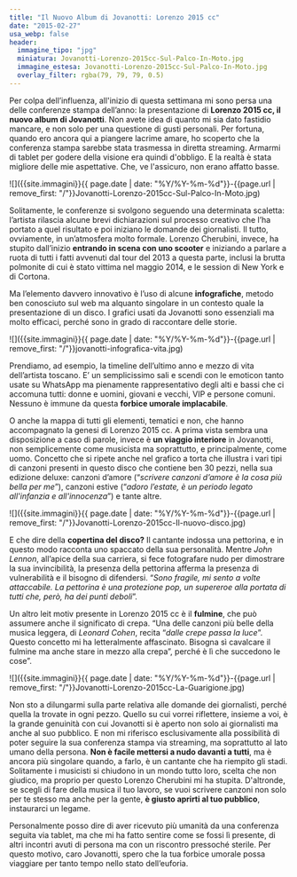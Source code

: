 ```yaml
---
title: "Il Nuovo Album di Jovanotti: Lorenzo 2015 cc"
date: "2015-02-27"
usa_webp: false
header:
  immagine_tipo: "jpg"
  miniatura: Jovanotti-Lorenzo-2015cc-Sul-Palco-In-Moto.jpg
  immagine_estesa: Jovanotti-Lorenzo-2015cc-Sul-Palco-In-Moto.jpg
  overlay_filter: rgba(79, 79, 79, 0.5)
---
```


Per colpa dell’influenza, all'inizio di questa settimana mi sono persa una delle conferenze stampa dell’anno: la presentazione di **Lorenzo 2015 cc, il nuovo album di Jovanotti**. Non avete idea di quanto mi sia dato fastidio mancare, e non solo per una questione di gusti personali. Per fortuna, quando ero ancora qui a piangere lacrime amare, ho scoperto che la conferenza stampa sarebbe stata trasmessa in diretta streaming. Armarmi di tablet per godere della visione era quindi d'obbligo. E la realtà è stata migliore delle mie aspettative. Che, ve l'assicuro, non erano affatto basse.

![]({{site.immagini}}{{ page.date | date: "%Y/%Y-%m-%d"}}-{{page.url | remove_first: "/"}}Jovanotti-Lorenzo-2015cc-Sul-Palco-In-Moto.jpg)

Solitamente, le conferenze si svolgono seguendo una determinata scaletta: l’artista rilascia alcune brevi dichiarazioni sul processo creativo che l’ha portato a quel risultato e poi iniziano le domande dei giornalisti. Il tutto, ovviamente, in un’atmosfera molto formale. Lorenzo Cherubini, invece, ha stupito dall’inizio **entrando in scena con uno scooter** e iniziando a parlare a ruota di tutti i fatti avvenuti dal tour del 2013 a questa parte, inclusi la brutta polmonite di cui è stato vittima nel maggio 2014, e le session di New York e di Cortona.

Ma l’elemento davvero innovativo è l’uso di alcune **infografiche**, metodo ben conosciuto sul web ma alquanto singolare in un contesto quale la presentazione di un disco. I grafici usati da Jovanotti sono essenziali ma molto efficaci, perché sono in grado di raccontare delle storie.

![]({{site.immagini}}{{ page.date | date: "%Y/%Y-%m-%d"}}-{{page.url | remove_first: "/"}}jovanotti-infografica-vita.jpg)

Prendiamo, ad esempio, la timeline dell’ultimo anno e mezzo di vita dell’artista toscano. E’ un semplicissimo sali e scendi con le emoticon tanto usate su WhatsApp ma pienamente rappresentativo degli alti e bassi che ci accomuna tutti: donne e uomini, giovani e vecchi, VIP e persone comuni. Nessuno è immune da questa **forbice umorale implacabile**.

O anche la mappa di tutti gli elementi, tematici e non, che hanno accompagnato la genesi di Lorenzo 2015 cc. A prima vista sembra una disposizione a caso di parole, invece è **un viaggio interiore** in Jovanotti, non semplicemente come musicista ma soprattutto, e principalmente, come uomo. Concetto che si ripete anche nel grafico a torta che illustra i vari tipi di canzoni presenti in questo disco che contiene ben 30 pezzi, nella sua edizione deluxe: canzoni d’amore (“_scrivere canzoni d’amore è la cosa più bella per me_”), canzoni estive (“_adoro l’estate, è un periodo legato all'infanzia e all'innocenza_”) e tante altre.

![]({{site.immagini}}{{ page.date | date: "%Y/%Y-%m-%d"}}-{{page.url | remove_first: "/"}}Jovanotti-Lorenzo-2015cc-Il-nuovo-disco.jpg)

E che dire della **copertina del disco?** Il cantante indossa una pettorina, e in questo modo racconta uno spaccato della sua personalità. Mentre _John Lennon_, all’apice della sua carriera, si fece fotografare nudo per dimostrare la sua invincibilità, la presenza della pettorina afferma la presenza di vulnerabilità e il bisogno di difendersi. “_Sono fragile, mi sento a volte attaccabile. La pettorina è una protezione pop, un supereroe alla portata di tutti che, però, ha dei punti deboli_”.

Un altro leit motiv presente in Lorenzo 2015 cc è il **fulmine**, che può assumere anche il significato di crepa. “Una delle canzoni più belle della musica leggera, di _Leonard Cohen_, recita “_dalle crepe passa la luce_”. Questo concetto mi ha letteralmente affascinato. Bisogna sì cavalcare il fulmine ma anche stare in mezzo alla crepa”, perché è lì che succedono le cose”.

![]({{site.immagini}}{{ page.date | date: "%Y/%Y-%m-%d"}}-{{page.url | remove_first: "/"}}Jovanotti-Lorenzo-2015cc-La-Guarigione.jpg)

Non sto a dilungarmi sulla parte relativa alle domande dei giornalisti, perché quella la trovate in ogni pezzo. Quello su cui vorrei riflettere, insieme a voi, è la grande genuinità con cui Jovanotti si è aperto non solo ai giornalisti ma anche al suo pubblico. E non mi riferisco esclusivamente alla possibilità di poter seguire la sua conferenza stampa via streaming, ma soprattutto al lato umano della persona. **Non è facile mettersi a nudo davanti a tutti**, ma è ancora più singolare quando, a farlo, è un cantante che ha riempito gli stadi. Solitamente i musicisti si chiudono in un mondo tutto loro, scelta che non giudico, ma proprio per questo Lorenzo Cherubini mi ha stupita. D'altronde, se scegli di fare della musica il tuo lavoro, se vuoi scrivere canzoni non solo per te stesso ma anche per la gente, **è giusto aprirti al tuo pubblico**, instaurarci un legame.

Personalmente posso dire di aver ricevuto più umanità da una conferenza seguita via tablet, ma che mi ha fatto sentire come se fossi lì presente, di altri incontri avuti di persona ma con un riscontro pressoché sterile. Per questo motivo, caro Jovanotti, spero che la tua forbice umorale possa viaggiare per tanto tempo nello stato dell’euforia.
